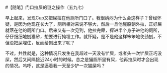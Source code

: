 #【随笔】门口拉屎的谜之操作（五九七）

早上起来，发现Cup又把屎拉在他厕所门口了。我很纳闷为什么会这样子？曾经怀疑，是因为他现在长大了，厕所相对来说不够大，然后一旦他屁股朝外拉，正好屎就落在他的厕所门口。后来又有一次见到，他拉完屎，探进半个身子进他的厕所，仔仔细细地刨猫砂，想要进行掩埋工作。就怀疑，是不是他这样笨笨地使劲刨，不但没把屎埋住，反而给刨出来了呢？

不过，共性就是，这种情况只发生在我超过一天没有铲屎，或者头一次铲屎正巧没屎，然后又间隔接近24小时的时候。总之是猫厕所里有屎，他再拉屎时才会出现的情况。呜呼，这是逼着我一天至少铲一次猫屎吗？


